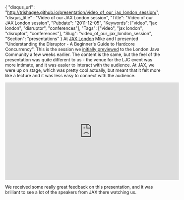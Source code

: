 {
 "disqus_url" : "http://trishagee.github.io/presentation/video_of_our_jax_london_session/",
 "disqus_title" : "Video of our JAX London session",
 "Title": "Video of our JAX London session",
 "Pubdate": "2011-12-05",
 "Keywords": ["video", "jax london", "disruptor", "conferences"],
 "Tags": ["video", "jax london", "disruptor", "conferences"],
 "Slug": "video_of_our_jax_london_session",
 "Section": "presentations"
}
At [JAX London](http://jaxlondon.com/) Mike and I presented "Understanding the Disruptor - A Beginner's Guide to Hardcore Concurrency".
This is the session we [initially previewed](http://mechanitis.blogspot.com/2011/10/mike-and-i-debut-our-new-disruptor.html) to the
London Java Community a few weeks earlier. The content is the same, but the feel of the presentation was quite different to us - the
venue for the LJC event was more intimate, and it was easier to interact with the audience. At JAX, we were up on stage,
which was pretty cool actually, but meant that it felt more like a lecture and it was less easy to connect with the audience.

<div style="text-align: center;"><iframe allowfullscreen="" frameborder="0" height="315" src="http://www.youtube.com/embed/DCdGlxBbKU4" width="560"></iframe></div>

We received some really great feedback on this presentation, and it was brilliant to see a lot of the speakers from JAX there watching us.
